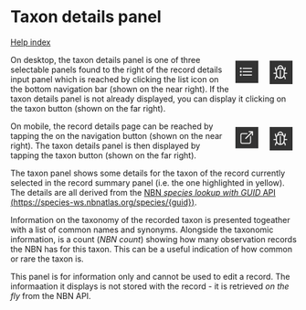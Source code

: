 # Taxon details panel

[Help index](/help.html?page=index)

<img src="/docs/images/nav-taxonomy.png" style="float: right; width: 40px; margin: 10px" /><img src="/docs/images/nav-list.png" style="float: right; width: 40px; margin: 10px" />On desktop, the taxon details panel is one of three selectable panels found to the right of the record details input panel which is reached by clicking the list icon on the bottom navigation bar (shown on the near right). If the taxon details panel is not already displayed, you can display it clicking on the taxon button (shown on the far right).

<img src="/docs/images/nav-taxonomy.png" style="float: right; width: 40px; margin: 10px" /><img src="/docs/images/nav-details.png" style="float: right; width: 40px; margin: 10px" />On mobile, the record details page can be reached by tapping the on the navigation button (shown on the near right). The taxon details panel is then displayed by tapping the taxon button (shown on the far right).

The taxon panel shows some details for the taxon of the record currently selected in the record summary panel (i.e. the one highlighted in yellow). The details are all derived from the [NBN *species lookup with GUID* API (https://species-ws.nbnatlas.org/species/{guid})](https://api.nbnatlas.org/).

Information on the taxonomy of the recorded taxon is presented togeather with a list of common names and synonyms. Alongside the taxonomic information, is a count (*NBN count*) showing how many observation records the NBN has for this taxon. This can be a useful indication of how common or rare the taxon is.

This panel is for information only and cannot be used to edit a record. The informaation it displays is not stored with the record - it is retrieved *on the fly* from the NBN API.

